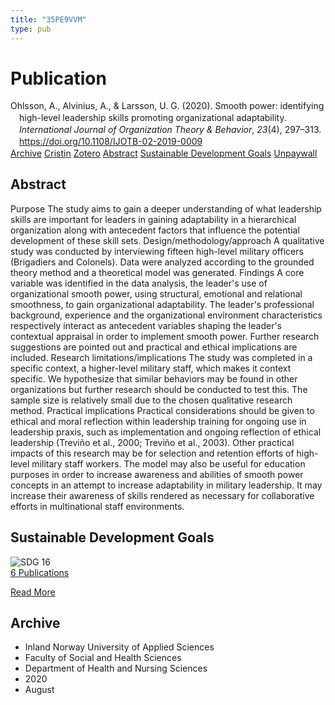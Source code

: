 ```yaml
---
title: "35PE9VVM"
type: pub
---
```

<h1>Publication</h1>
<article id="csl-bib-container-35PE9VVM" class="csl-bib-container">
  <div class="csl-bib-body" style="line-height: 1.35; padding-left: 1em; text-indent:-1em;">
  <div class="csl-entry">Ohlsson, A., Alvinius, A., &amp; Larsson, U. G. (2020). Smooth power: identifying high-level leadership skills promoting organizational adaptability. <i>International Journal of Organization Theory &amp; Behavior</i>, <i>23</i>(4), 297&#x2013;313. <a href="https://doi.org/10.1108/IJOTB-02-2019-0009">https://doi.org/10.1108/IJOTB-02-2019-0009</a></div>
</div>
  <div class="csl-bib-buttons">
    <a href="#taxonomy-article-35PE9VVM" class="csl-bib-button">Archive</a>
    <a href="https://app.cristin.no/results/show.jsf?id=1825062" alt="Cristin URL" class="csl-bib-button">Cristin</a>
    <a href="http://zotero.org/groups/5402882/items/35PE9VVM" alt="Zotero URL" class="csl-bib-button">Zotero</a>
    <a href="#abstract-article-35PE9VVM" class="csl-bib-button">Abstract</a>
    <a href="#sdg-article-35PE9VVM" class="csl-bib-button">Sustainable Development Goals</a>
    <a href="http://su.diva-portal.org/smash/get/diva2:1454097/FULLTEXT02" class="csl-bib-button">Unpaywall</a>
  </div>
  <div id="csl-bib-meta-container-35PE9VVM"></div>
</article>
<div id="csl-bib-meta-35PE9VVM" class="csl-bib-meta">
  <article id="abstract-article-35PE9VVM" class="abstract-article">
    <h1>Abstract</h1>
    Purpose The study aims to gain a deeper understanding of what leadership skills are important for leaders in gaining adaptability in a hierarchical organization along with antecedent factors that influence the potential development of these skill sets. Design/methodology/approach A qualitative study was conducted by interviewing fifteen high-level military officers (Brigadiers and Colonels). Data were analyzed according to the grounded theory method and a theoretical model was generated. Findings A core variable was identified in the data analysis, the leader's use of organizational smooth power, using structural, emotional and relational smoothness, to gain organizational adaptability. The leader's professional background, experience and the organizational environment characteristics respectively interact as antecedent variables shaping the leader's contextual appraisal in order to implement smooth power. Further research suggestions are pointed out and practical and ethical implications are included. Research limitations/implications The study was completed in a specific context, a higher-level military staff, which makes it context specific. We hypothesize that similar behaviors may be found in other organizations but further research should be conducted to test this. The sample size is relatively small due to the chosen qualitative research method. Practical implications Practical considerations should be given to ethical and moral reflection within leadership training for ongoing use in leadership praxis, such as implementation and ongoing reflection of ethical leadership (Treviño et al., 2000; Treviño et al., 2003). Other practical impacts of this research may be for selection and retention efforts of high-level military staff workers. The model may also be useful for education purposes in order to increase awareness and abilities of smooth power concepts in an attempt to increase adaptability in military leadership. It may increase their awareness of skills rendered as necessary for collaborative efforts in multinational staff environments.
  </article>
  <article id="sdg-article-35PE9VVM" class="sdg-article">
    <h1>Sustainable Development Goals</h1>
    <div class="sdg-container"><div id="sdg16" class="sdg"> <img src="{{< params subfolder >}}images/sdg/sdg16_en.png" class="image" alt="SDG 16"> <div class="sdg-overlay"> <a href="{{< params subfolder >}}en/archive/?sdg=16#archive" class="sdg-publication-count"><span>6</span> Publications</a> <p><a href="https://sdgs.un.org/goals/goal16" class="sdg-read-more">Read More</a></p> </div> </div></div>
  </article>
  <article id="taxonomy-article-35PE9VVM" class="taxonomy-article">
    <h1>Archive</h1>
    <ul>
      <li>Inland Norway University of Applied Sciences</li>
      <li>Faculty of Social and Health Sciences</li>
      <li>Department of Health and Nursing Sciences</li>
      <li>2020</li>
      <li>August</li>
    </ul>
  </article>
</div>
